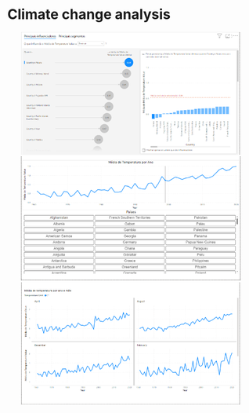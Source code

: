 # Climate change analysis

<p align="center">
  <img src="Captura de tela 2023-10-16 111949.png" width="450">
  <img src="Captura de tela 2023-10-16 111714.png" width="450">
  <img src="Captura de tela 2023-10-16 111930.png" width="450">
</p>
